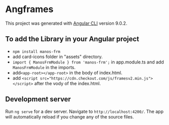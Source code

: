 # Angframes

This project was generated with [Angular CLI](https://github.com/angular/angular-cli) version 9.0.2.
## To add the Library in your Angular project

- `npm install manos-frm`
- add card-icons folder in "assets" directory.
- `import { ManosFrmModule } from 'manos-frm';` in app.module.ts and add `ManosFrmModule` in the imports. 
- add`<app-root></app-root>` in the body of index.html.
- add `<script src="https://cdn.checkout.com/js/framesv2.min.js"></script>` after the vody of the index.html.


## Development server

Run `ng serve` for a dev server. Navigate to `http://localhost:4200/`. The app will automatically reload if you change any of the source files.
